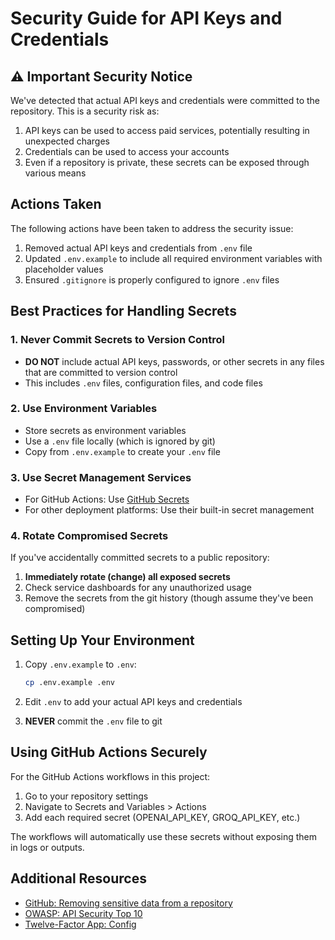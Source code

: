 # Security Guide for API Keys and Credentials

## ⚠️ Important Security Notice

We've detected that actual API keys and credentials were committed to the repository. This is a security risk as:

1. API keys can be used to access paid services, potentially resulting in unexpected charges
2. Credentials can be used to access your accounts
3. Even if a repository is private, these secrets can be exposed through various means

## Actions Taken

The following actions have been taken to address the security issue:

1. Removed actual API keys and credentials from `.env` file
2. Updated `.env.example` to include all required environment variables with placeholder values
3. Ensured `.gitignore` is properly configured to ignore `.env` files

## Best Practices for Handling Secrets

### 1. Never Commit Secrets to Version Control

- **DO NOT** include actual API keys, passwords, or other secrets in any files that are committed to version control
- This includes `.env` files, configuration files, and code files

### 2. Use Environment Variables

- Store secrets as environment variables
- Use a `.env` file locally (which is ignored by git)
- Copy from `.env.example` to create your `.env` file

### 3. Use Secret Management Services

- For GitHub Actions: Use [GitHub Secrets](https://docs.github.com/en/actions/security-guides/encrypted-secrets)
- For other deployment platforms: Use their built-in secret management

### 4. Rotate Compromised Secrets

If you've accidentally committed secrets to a public repository:

1. **Immediately rotate (change) all exposed secrets**
2. Check service dashboards for any unauthorized usage
3. Remove the secrets from the git history (though assume they've been compromised)

## Setting Up Your Environment

1. Copy `.env.example` to `.env`:
   ```bash
   cp .env.example .env
   ```

2. Edit `.env` to add your actual API keys and credentials

3. **NEVER** commit the `.env` file to git

## Using GitHub Actions Securely

For the GitHub Actions workflows in this project:

1. Go to your repository settings
2. Navigate to Secrets and Variables > Actions
3. Add each required secret (OPENAI_API_KEY, GROQ_API_KEY, etc.)

The workflows will automatically use these secrets without exposing them in logs or outputs.

## Additional Resources

- [GitHub: Removing sensitive data from a repository](https://docs.github.com/en/authentication/keeping-your-account-and-data-secure/removing-sensitive-data-from-a-repository)
- [OWASP: API Security Top 10](https://owasp.org/www-project-api-security/)
- [Twelve-Factor App: Config](https://12factor.net/config)